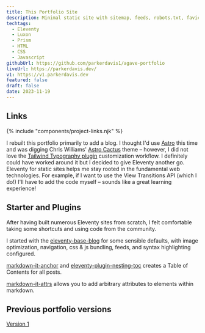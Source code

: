 ```yaml
---
title: This Portfolio Site
description: Minimal static site with sitemap, feeds, robots.txt, favicons, manifest, image optimization, and more.
techtags:
  - Eleventy
  - Luxon
  - Prism
  - HTML
  - CSS
  - Javascript
githubUrl: https://github.com/parkerdavis1/agave-portfolio
liveUrl: https://parkerdavis.dev/
v1: https://v1.parkerdavis.dev
featured: false
draft: false
date: 2023-11-19
---
```


## Links

{% include "components/project-links.njk" %}

I rebuilt this portfolio primarily to add a blog. I thought I'd use [Astro](astro.build) this time and was digging Chris Williams' [Astro Cactus](https://github.com/chrismwilliams/astro-theme-cactus) theme – however, I did not love the [Tailwind Typography plugin](https://tailwindcss.com/docs/typography-plugin) customization workflow. I definitely could have worked around it but I decided to give Eleventy another go. Eleventy for static sites helps me stay rooted in the fundamental web technologies. For example, if I want to use the View Transitions API (which I do!) I'll have to add the code myself – sounds like a great learning experience!

## Starter and Plugins

After having built numerous Eleventy sites from scratch, I felt comfortable taking some shortcuts and using code from the community.

I started with the [eleventy-base-blog](https://github.com/11ty/eleventy-base-blog/tree/main) for some sensible defaults, with image optimization, navigation, css & js bundling, feeds, and syntax highlighting configured.

[markdown-it-anchor](https://www.npmjs.com/package/markdown-it-anchor) and [eleventy-plugin-nesting-toc](https://www.npmjs.com/package/eleventy-plugin-nesting-toc) creates a Table of Contents for all posts.

<!-- [@11tyrocks/eleventy-plugin-emoji-readtime](https://www.npmjs.com/package/@11tyrocks/eleventy-plugin-emoji-readtime) adds an estimated read time. -->

[markdown-it-attrs](https://www.npmjs.com/package/markdown-it-attrs) allows you to add arbitrary attributes to elements within markdown.

## Previous portfolio versions

[Version 1]({{v1}})
